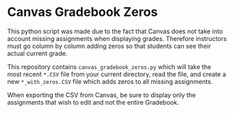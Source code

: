 # Canvas Gradebook Zeros
This python script was made due to the fact that Canvas does not take into account missing assignments when displaying grades. Therefore instructors must go column by column adding zeros so that students can see their actual current grade.

This repository contains ```canvas_gradebook_zeros.py``` which will take the most recent ```*.CSV``` file from your current directory, read the file, and create a new ```*_with_zeros.CSV``` file which adds zeros to all missing assignments. 

When exporting the CSV from Canvas, be sure to display only the assignments that wish to edit and not the entire Gradebook.